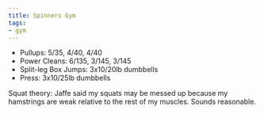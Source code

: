 ```yaml
---
title: Spinners Gym
tags:
- gym
---
```


- Pullups: 5/35, 4/40, 4/40
- Power Cleans: 6/135, 3/145, 3/145
- Split-leg Box Jumps: 3x10/20lb dumbbells
- Press: 3x10/25lb dumbbells

Squat theory: Jaffe said my squats may be messed up because my hamstrings are weak relative to the rest of my muscles. Sounds reasonable.
